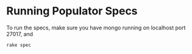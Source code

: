 # Running Populator Specs

To run the specs, make sure you have mongo running on localhost port 27017, and

    rake spec
